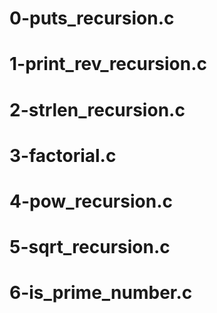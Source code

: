 # 0-puts_recursion.c
# 1-print_rev_recursion.c
# 2-strlen_recursion.c
# 3-factorial.c
# 4-pow_recursion.c
# 5-sqrt_recursion.c
# 6-is_prime_number.c
